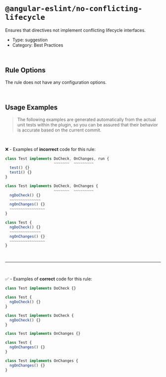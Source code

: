 <!--

  DO NOT EDIT.

  This markdown file was autogenerated using a mixture of the following files as the source of truth for its data:
  - ../../src/rules/no-conflicting-lifecycle.ts
  - ../../tests/rules/no-conflicting-lifecycle/cases.ts

  In order to update this file, it is therefore those files which need to be updated, as well as potentially the generator script:
  - ../../../../tools/scripts/generate-rule-docs.ts

-->

# `@angular-eslint/no-conflicting-lifecycle`

Ensures that directives not implement conflicting lifecycle interfaces.

- Type: suggestion
- Category: Best Practices

<br>

## Rule Options

The rule does not have any configuration options.

<br>

## Usage Examples

> The following examples are generated automatically from the actual unit tests within the plugin, so you can be assured that their behavior is accurate based on the current commit.

<br>

❌ - Examples of **incorrect** code for this rule:

```ts
class Test implements DoCheck, OnChanges, run {
                      ~~~~~~~  ~~~~~~~~~
  test() {}
  test1() {}
}
```

```ts
class Test implements DoCheck, OnChanges {
                      ~~~~~~~  ~~~~~~~~~
  ngDoCheck() {}
  ~~~~~~~~~~~~~~
  ngOnChanges() {}
  ~~~~~~~~~~~~~~~~
}
```

```ts
class Test {
  ngDoCheck() {}
  ~~~~~~~~~~~~~~
  ngOnChanges() {}
  ~~~~~~~~~~~~~~~~
}
```

<br>

---

<br>

✅ - Examples of **correct** code for this rule:

```ts
class Test implements DoCheck {}
```

```ts
class Test {
  ngDoCheck() {}
}
```

```ts
class Test implements DoCheck {
  ngDoCheck() {}
}
```

```ts
class Test implements OnChanges {}
```

```ts
class Test {
  ngOnChanges() {}
}
```

```ts
class Test implements OnChanges {
  ngOnChanges() {}
}
```
